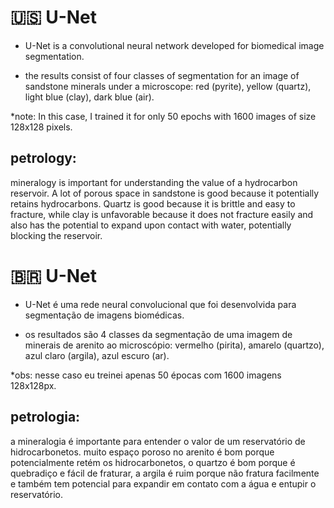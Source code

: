 # 🇺🇸 U-Net

- U-Net is a convolutional neural network developed for biomedical image segmentation.

- the results consist of four classes of segmentation for an image of sandstone minerals under a microscope: red (pyrite), yellow (quartz), light blue (clay), dark blue (air).

*note: In this case, I trained it for only 50 epochs with 1600 images of size 128x128 pixels.

## petrology:

mineralogy is important for understanding the value of a hydrocarbon reservoir. A lot of porous space in sandstone is good because it potentially retains hydrocarbons. Quartz is good because it is brittle and easy to fracture, while clay is unfavorable because it does not fracture easily and also has the potential to expand upon contact with water, potentially blocking the reservoir.

# 🇧🇷 U-Net

- U-Net é uma rede neural convolucional que foi desenvolvida para segmentação de imagens biomédicas.

- os resultados são 4 classes da segmentação de uma imagem de minerais de arenito ao microscópio: vermelho (pirita), amarelo (quartzo), azul claro (argila), azul escuro (ar).

*obs: nesse caso eu treinei apenas 50 épocas com 1600 imagens 128x128px.

## petrologia:

a mineralogia é importante para entender o valor de um reservatório de hidrocarbonetos. muito espaço poroso no arenito é bom porque potencialmente retém os hidrocarbonetos, o quartzo é bom porque é quebradiço e fácil de fraturar, a argila é ruim porque não fratura facilmente e também tem potencial para expandir em contato com a água e entupir o reservatório.
